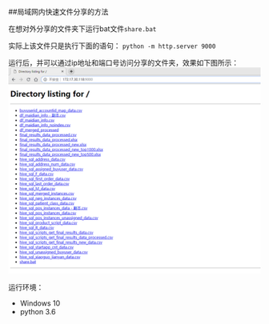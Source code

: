 ##局域网内快速文件分享的方法


在想对外分享的文件夹下运行bat文件`share.bat`


实际上该文件只是执行下面的语句：
`python -m http.server 9000`


运行后，并可以通过ip地址和端口号访问分享的文件夹，效果如下图所示：![截图](https://github.com/tusonggao/http_share_python/blob/master/file_share.png)



运行环境：
- Windows 10
- python 3.6